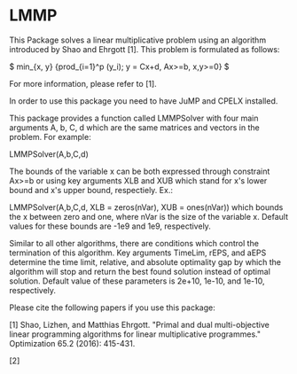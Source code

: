 # LMMP

This Package solves a linear multiplicative problem using an algorithm introduced by Shao and Ehrgott [1]. This problem is formulated as follows:

$ min_{x, y} {prod_{i=1}^p  (y_i); y = Cx+d, Ax>=b, x,y>=0}  $

For more information, please refer to [1]. 


In order to use this package you need to have JuMP and CPELX installed.

This package provides a function called LMMPSolver with four main arguments A, b, C, d which are the same matrices and vectors in the problem. For example:

LMMPSolver(A,b,C,d)

The bounds of the variable x can be both expressed through constraint Ax>=b or using key arguments XLB and XUB which stand for x's lower bound and x's upper bound, respectiely. Ex.:

LMMPSolver(A,b,C,d, XLB = zeros(nVar), XUB = ones(nVar)) which bounds the x between zero and one, where nVar is the size of the variable x. Default values for these bounds are -1e9 and 1e9, respectively. 

Similar to all other algorithms, there are conditions which control the termination of this algorithm. Key arguments TimeLim, rEPS, and aEPS determine the time limit, relative, and absolute optimality gap by which the algorithm will stop and return the best found solution instead of optimal solution. Default value of these parameters is 2e+10, 1e-10, and 1e-10, respectively. 

Please cite the following papers if you use this package:

[1] Shao, Lizhen, and Matthias Ehrgott. "Primal and dual multi-objective linear programming algorithms for linear multiplicative programmes." Optimization 65.2 (2016): 415-431.

[2]


